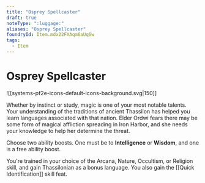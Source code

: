 ```yaml
---
title: "Osprey Spellcaster"
draft: true
noteType: ":luggage:"
aliases: "Osprey Spellcaster"
foundryId: Item.mdx22FXAqm6aUq6w
tags:
  - Item
---
```


# Osprey Spellcaster
![[systems-pf2e-icons-default-icons-background.svg|150]]

Whether by instinct or study, magic is one of your most notable talents. Your understanding of the traditions of ancient Thassilon has helped you learn languages associated with that nation. Elder Ordwi fears there may be some form of magical affliction spreading in Iron Harbor, and she needs your knowledge to help her determine the threat.

Choose two ability boosts. One must be to **Intelligence** or **Wisdom**, and one is a free ability boost.

You're trained in your choice of the Arcana, Nature, Occultism, or Religion skill, and gain Thassilonian as a bonus language. You also gain the [[Quick Identification]] skill feat.
